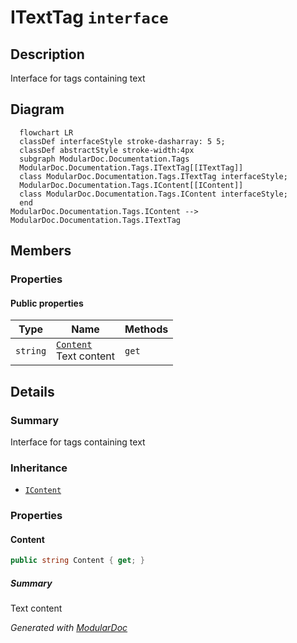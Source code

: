 # ITextTag `interface`

## Description
Interface for tags containing text

## Diagram
```mermaid
  flowchart LR
  classDef interfaceStyle stroke-dasharray: 5 5;
  classDef abstractStyle stroke-width:4px
  subgraph ModularDoc.Documentation.Tags
  ModularDoc.Documentation.Tags.ITextTag[[ITextTag]]
  class ModularDoc.Documentation.Tags.ITextTag interfaceStyle;
  ModularDoc.Documentation.Tags.IContent[[IContent]]
  class ModularDoc.Documentation.Tags.IContent interfaceStyle;
  end
ModularDoc.Documentation.Tags.IContent --> ModularDoc.Documentation.Tags.ITextTag
```

## Members
### Properties
#### Public  properties
| Type | Name | Methods |
| --- | --- | --- |
| `string` | [`Content`](#content)<br>Text content | `get` |

## Details
### Summary
Interface for tags containing text

### Inheritance
 - [
`IContent`
](./IContent.md)

### Properties
#### Content
```csharp
public string Content { get; }
```
##### Summary
Text content

*Generated with* [*ModularDoc*](https://github.com/hailstorm75/ModularDoc)

